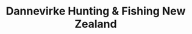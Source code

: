 ---
title: "Dannevirke Hunting & Fishing New Zealand"
url: /dannevirke/dannevirke-hunting-und-fishing-new-zealand/
shop: Outdoor
---